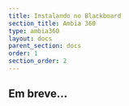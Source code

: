 ```yaml
---
title: Instalando no Blackboard
section_title: Ambia 360
type: ambia360
layout: docs
parent_section: docs
order: 1
section_order: 2
---
```



## Em breve...
